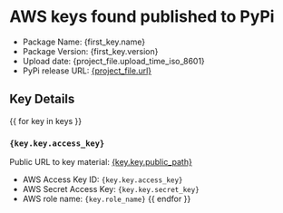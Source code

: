# AWS keys found published to PyPi

* Package Name: {first_key.name}
* Package Version: {first_key.version}
* Upload date: {project_file.upload_time_iso_8601}
* PyPi release URL: [{project_file.url}]({project_file.filename})

## Key Details
{{ for key in keys }}
### `{key.key.access_key}`

Public URL to key material: [{key.key.public_path}]({key.key.public_path})

* AWS Access Key ID: `{key.key.access_key}`
* AWS Secret Access Key: `{key.key.secret_key}` 
* AWS role name: `{key.role_name}`
{{ endfor }}